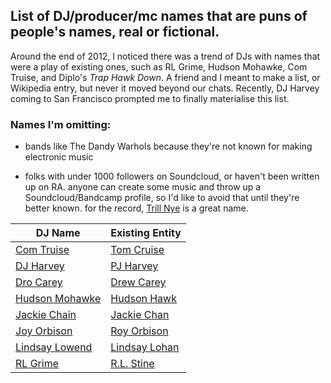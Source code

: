 List of DJ/producer/mc names that are puns of people's names, real or fictional.
--------------------------------------------------------------------------------

Around the end of 2012, I noticed there was a trend of DJs with names that were a play of existing ones, such as RL Grime, Hudson Mohawke, Com Truise, and Diplo's *Trap Hawk Down*. A friend and I meant to make a list, or Wikipedia entry, but never it moved beyond our chats. Recently, DJ Harvey coming to San Francisco prompted me to finally materialise this list.

### Names I'm omitting:

  * bands like The Dandy Warhols because they're not known for making electronic music

  * folks with under 1000 followers on Soundcloud, or haven't been written up on RA. anyone can create some music and throw up a Soundcloud/Bandcamp profile, so I'd like to avoid that until they're better known. for the record, [Trill Nye](https://soundcloud.com/trill_nye) is a great name.

DJ Name | Existing Entity
--- | ---
[Com Truise](https://en.wikipedia.org/wiki/Com_Truise) | [Tom Cruise](https://en.wikipedia.org/wiki/Tom_Cruise)
[DJ Harvey](https://www.residentadvisor.net/dj/djharvey) | [PJ Harvey](https://en.wikipedia.org/wiki/PJ_Harvey)
[Dro Carey](https://soundcloud.com/drocar) | [Drew Carey](https://en.wikipedia.org/wiki/Drew_Carey)
[Hudson Mohawke](https://en.wikipedia.org/wiki/Hudson_Mohawke) | [Hudson Hawk](https://en.wikipedia.org/wiki/Hudson_Hawk)
[Jackie Chain](https://soundcloud.com/jackiechain) | [Jackie Chan](https://en.wikipedia.org/wiki/Jackie_Chan)
[Joy Orbison](https://soundcloud.com/joy-orbison) | [Roy Orbison](https://en.wikipedia.org/wiki/Roy_Orbison)
[Lindsay Lowend](https://soundcloud.com/tonymendez333) | [Lindsay Lohan](https://en.wikipedia.org/wiki/Lindsay_Lohan)
[RL Grime](https://en.wikipedia.org/wiki/RL_Grime) | [R.L. Stine](https://en.wikipedia.org/wiki/R._L._Stine)
